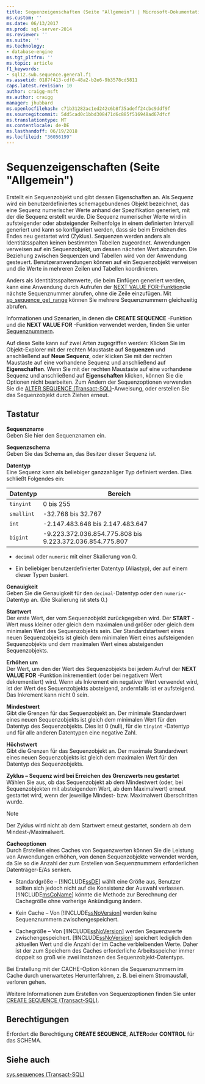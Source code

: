 ```yaml
---
title: Sequenzeigenschaften (Seite "Allgemein") | Microsoft-Dokumentation
ms.custom: ''
ms.date: 06/13/2017
ms.prod: sql-server-2014
ms.reviewer: ''
ms.suite: ''
ms.technology:
- database-engine
ms.tgt_pltfrm: ''
ms.topic: article
f1_keywords:
- sql12.swb.sequence.general.f1
ms.assetid: 0187f413-cdf0-48a2-b2e6-9b3578cd5811
caps.latest.revision: 10
author: craigg-msft
ms.author: craigg
manager: jhubbard
ms.openlocfilehash: c71b31282ac1ed242c6b8f35adeff24cbc9ddf9f
ms.sourcegitcommit: 5dd5cad0c1bbd308471d6c885f516948ad67dfcf
ms.translationtype: MT
ms.contentlocale: de-DE
ms.lasthandoff: 06/19/2018
ms.locfileid: "36056199"
---
```

# <a name="sequence-properties-general-page"></a>Sequenzeigenschaften (Seite "Allgemein")
  Erstellt ein Sequenzobjekt und gibt dessen Eigenschaften an. Als Sequenz wird ein benutzerdefiniertes schemagebundenes Objekt bezeichnet, das eine Sequenz numerischer Werte anhand der Spezifikation generiert, mit der die Sequenz erstellt wurde. Die Sequenz numerischer Werte wird in aufsteigender oder absteigender Reihenfolge in einem definierten Intervall generiert und kann so konfiguriert werden, dass sie beim Erreichen des Endes neu gestartet wird (Zyklus). Sequenzen werden anders als Identitätsspalten keinen bestimmten Tabellen zugeordnet. Anwendungen verweisen auf ein Sequenzobjekt, um dessen nächsten Wert abzurufen. Die Beziehung zwischen Sequenzen und Tabellen wird von der Anwendung gesteuert. Benutzeranwendungen können auf ein Sequenzobjekt verweisen und die Werte in mehreren Zeilen und Tabellen koordinieren.  
  
 Anders als Identitätsspaltenwerte, die beim Einfügen generiert werden, kann eine Anwendung durch Aufrufen der [NEXT VALUE FOR-Funktion](/sql/t-sql/functions/next-value-for-transact-sql)die nächste Sequenznummer abrufen, ohne die Zeile einzufügen. Mit [sp_sequence_get_range](/sql/relational-databases/system-stored-procedures/sp-sequence-get-range-transact-sql) können Sie mehrere Sequenznummern gleichzeitig abrufen.  
  
 Informationen und Szenarien, in denen die **CREATE SEQUENCE** -Funktion und die **NEXT VALUE FOR** -Funktion verwendet werden, finden Sie unter [Sequenznummern](sequence-numbers.md).  
  
 Auf diese Seite kann auf zwei Arten zugegriffen werden: Klicken Sie im Objekt-Explorer mit der rechten Maustaste auf **Sequenzen** und anschließend auf **Neue Sequenz**, oder klicken Sie mit der rechten Maustaste auf eine vorhandene Sequenz und anschließend auf **Eigenschaften**. Wenn Sie mit der rechten Maustaste auf eine vorhandene Sequenz und anschließend auf **Eigenschaften** klicken, können Sie die Optionen nicht bearbeiten. Zum Ändern der Sequenzoptionen verwenden Sie die [ALTER SEQUENCE &#40;Transact-SQL&#41;](/sql/t-sql/statements/alter-sequence-transact-sql)-Anweisung, oder erstellen Sie das Sequenzobjekt durch Ziehen erneut.  
  
## <a name="options"></a>Tastatur  
 **Sequenzname**  
 Geben Sie hier den Sequenznamen ein.  
  
 **Sequenzschema**  
 Geben Sie das Schema an, das Besitzer dieser Sequenz ist.  
  
 **Datentyp**  
 Eine Sequenz kann als beliebiger ganzzahliger Typ definiert werden. Dies schließt Folgendes ein:  
  
|Datentyp|Bereich|  
|---------------|-----------|  
|`tinyint`|0 bis 255|  
|`smallint`|-32.768 bis 32.767|  
|`int`|-2.147.483.648 bis 2.147.483.647|  
|`bigint`|-9.223.372.036.854.775.808 bis 9.223.372.036.854.775.807|  
  
-   `decimal` oder `numeric` mit einer Skalierung von 0.  
  
-   Ein beliebiger benutzerdefinierter Datentyp (Aliastyp), der auf einem dieser Typen basiert.  
  
 **Genauigkeit**  
 Geben Sie die Genauigkeit für den `decimal`-Datentyp oder den `numeric`-Datentyp an. (Die Skalierung ist stets 0.)  
  
 **Startwert**  
 Der erste Wert, der vom Sequenzobjekt zurückgegeben wird. Der **START** -Wert muss kleiner oder gleich dem maximalen und größer oder gleich dem minimalen Wert des Sequenzobjekts sein. Der Standardstartwert eines neuen Sequenzobjekts ist gleich dem minimalen Wert eines aufsteigenden Sequenzobjekts und dem maximalen Wert eines absteigenden Sequenzobjekts.  
  
 **Erhöhen um**  
 Der Wert, um den der Wert des Sequenzobjekts bei jedem Aufruf der **NEXT VALUE FOR** -Funktion inkrementiert (oder bei negativem Wert dekrementiert) wird. Wenn als Inkrement ein negativer Wert verwendet wird, ist der Wert des Sequenzobjekts absteigend, andernfalls ist er aufsteigend. Das Inkrement kann nicht 0 sein.  
  
 **Mindestwert**  
 Gibt die Grenzen für das Sequenzobjekt an. Der minimale Standardwert eines neuen Sequenzobjekts ist gleich dem minimalen Wert für den Datentyp des Sequenzobjekts. Dies ist 0 (null), für die `tinyint` -Datentyp und für alle anderen Datentypen eine negative Zahl.  
  
 **Höchstwert**  
 Gibt die Grenzen für das Sequenzobjekt an. Der maximale Standardwert eines neuen Sequenzobjekts ist gleich dem maximalen Wert für den Datentyp des Sequenzobjekts.  
  
 **Zyklus – Sequenz wird bei Erreichen des Grenzwerts neu gestartet**  
 Wählen Sie aus, ob das Sequenzobjekt ab dem Mindestwert (oder, bei Sequenzobjekten mit absteigendem Wert, ab dem Maximalwert) erneut gestartet wird, wenn der jeweilige Mindest- bzw. Maximalwert überschritten wurde.  
  
> [!NOTE]  
>  Der Zyklus wird nicht ab dem Startwert erneut gestartet, sondern ab dem Mindest-/Maximalwert.  
  
 **Cacheoptionen**  
 Durch Erstellen eines Caches von Sequenzwerten können Sie die Leistung von Anwendungen erhöhen, von denen Sequenzobjekte verwendet werden, da Sie so die Anzahl der zum Erstellen von Sequenznummern erforderlichen Datenträger-E/As senken.  
  
-   Standardgröße – [!INCLUDE[ssDE](../../includes/ssde-md.md)] wählt eine Größe aus, Benutzer sollten sich jedoch nicht auf die Konsistenz der Auswahl verlassen. [!INCLUDE[msCoName](../../includes/msconame-md.md)] könnte die Methode zur Berechnung der Cachegröße ohne vorherige Ankündigung ändern.  
  
-   Kein Cache – Von [!INCLUDE[ssNoVersion](../../../includes/ssnoversion-md.md)] werden keine Sequenznummern zwischengespeichert.  
  
-   Cachegröße – Von [!INCLUDE[ssNoVersion](../../../includes/ssnoversion-md.md)] werden Sequenzwerte zwischengespeichert. [!INCLUDE[ssNoVersion](../../../includes/ssnoversion-md.md)] speichert lediglich den aktuellen Wert und die Anzahl der im Cache verbleibenden Werte. Daher ist der zum Speichern des Caches erforderliche Arbeitsspeicher immer doppelt so groß wie zwei Instanzen des Sequenzobjekt-Datentyps.  
  
 Bei Erstellung mit der CACHE-Option können die Sequenznummern im Cache durch unerwartetes Herunterfahren, z. B. bei einem Stromausfall, verloren gehen.  
  
 Weitere Informationen zum Erstellen von Sequenzoptionen finden Sie unter [CREATE SEQUENCE &#40;Transact-SQL&#41;](/sql/t-sql/statements/create-sequence-transact-sql).  
  
## <a name="permissions"></a>Berechtigungen  
 Erfordert die Berechtigung **CREATE SEQUENCE**, **ALTER**oder **CONTROL** für das SCHEMA.  
  
## <a name="see-also"></a>Siehe auch  
 [sys.sequences &#40;Transact-SQL&#41;](/sql/relational-databases/system-catalog-views/sys-sequences-transact-sql)  
  
  
